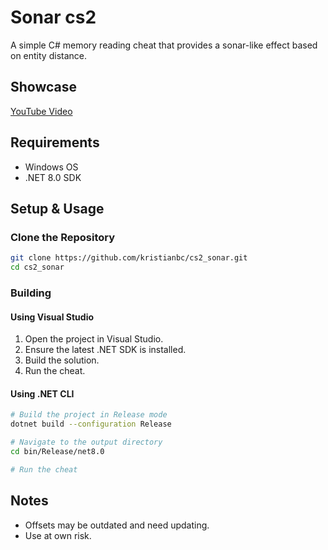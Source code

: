 
# Sonar cs2

A simple C# memory reading cheat that provides a sonar-like effect based on entity distance.

## Showcase  
[YouTube Video](https://youtu.be/g7hAJiFzC2E)

## Requirements  
- Windows OS  
- .NET 8.0 SDK  

## Setup & Usage  

### Clone the Repository  
```sh
git clone https://github.com/kristianbc/cs2_sonar.git
cd cs2_sonar
```

### Building  

#### Using Visual Studio  
1. Open the project in Visual Studio.  
2. Ensure the latest .NET SDK is installed.  
3. Build the solution.  
4. Run the cheat.  

#### Using .NET CLI  

```sh
# Build the project in Release mode
dotnet build --configuration Release

# Navigate to the output directory
cd bin/Release/net8.0

# Run the cheat
```

## Notes  
- Offsets may be outdated and need updating.  
- Use at own risk.  
